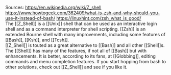 Sources:
https://en.wikipedia.org/wiki/Z_shell
https://www.howtogeek.com/362409/what-is-zsh-and-why-should-you-use-it-instead-of-bash/
https://linuxhint.com/zsh_what_is_good/
\
The [[Z_Shell]] is a [[Unix]] shell that can be used as an interactive login shell and as a command interpreter for shell scripting. [[Zsh]] is an extended Bourne shell with many improvements, including some features of [[Bash]], [[Ksh]], and [[Tcsh]].
\
[[Z_Shell]] is touted as a great alternative to [[Bash]] and all other [[Shell]]s. The [[Shell]] has many of the features, if not all of [[Bash]] but with enhancements. It is better, according to its fans, at [[Globbing]], editing commands and menu completion features. If you start hopping from bash to other solutions, check out [[Z_Shell]] and see if you like it.
